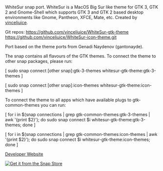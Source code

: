 WhiteSur snap port.
WhiteSur is a MacOS Big Sur like theme for GTK 3, GTK 2 and Gnome-Shell which supports GTK 3 and GTK 2 based desktop environments like Gnome, Pantheon, XFCE, Mate, etc. Created by  [vinceliuice]("https://github.com/vinceliuice").

Git repos: https://github.com/vinceliuice/WhiteSur-gtk-theme https://github.com/vinceliuice/WhiteSur-icon-theme.git

Port based on the theme ports from Genadi Naydenov (gantonayde).

The snap contains all flavours of the GTK themes. To connect the theme to other snap packages, please run:

[ sudo snap connect [other snap]:gtk-3-themes whitesur-gtk-theme:gtk-3-themes ]

[ sudo snap connect [other snap]:icon-themes whitesur-gtk-theme:icon-themes ]

To connect the theme to all apps which have available plugs to gtk-common-themes you can run:

[ for i in $(snap connections | grep gtk-common-themes:gtk-3-themes | awk '{print $2}'); do sudo snap connect $i whitesur-gtk-theme:gtk-3-themes; done ]

[ for i in $(snap connections | grep gtk-common-themes:icon-themes | awk '{print $2}'); do sudo snap connect $i whitesur-gtk-theme:icon-themes; done ]

[Developer Website]("https://github.com/vinceliuice")

<a href="https://snapcraft.io/whitesur-gtk-theme">
<img alt="Get it from the Snap Store" src="https://snapcraft.io/static/images/badges/en/snap-store-black.svg" />
</a>